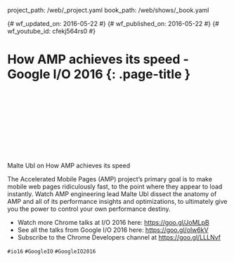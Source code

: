 project_path: /web/_project.yaml book_path: /web/shows/_book.yaml

{# wf_updated_on: 2016-05-22 #} {# wf_published_on: 2016-05-22 #} {# wf_youtube_id: cfekj564rs0 #}

# How AMP achieves its speed - Google I/O 2016 {: .page-title }

<div class="video-wrapper">
  <iframe class="devsite-embedded-youtube-video" data-video-id="cfekj564rs0"
          data-autohide="1" data-showinfo="0" frameborder="0" allowfullscreen>
  </iframe>
</div>

Malte Ubl on How AMP achieves its speed

The Accelerated Mobile Pages (AMP) project’s primary goal is to make mobile web pages ridiculously fast, to the point where they appear to load instantly. Watch AMP engineering lead Malte Ubl dissect the anatomy of AMP and all of its performance insights and optimizations, to ultimately give you the power to control your own performance destiny.

* Watch more Chrome talks at I/O 2016 here: <https://goo.gl/JoMLpB> 
* See all the talks from Google I/O 2016 here: <https://goo.gl/olw6kV>
* Subscribe to the Chrome Developers channel at <https://goo.gl/LLLNvf>

`#io16` `#GoogleIO` `#GoogleIO2016`